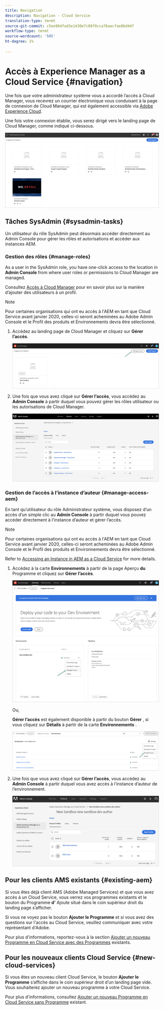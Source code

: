 ```yaml
---
title: Navigation
description: Navigation - Cloud Service
translation-type: tm+mt
source-git-commit: c5ee964fad3e1430e7c08f0cca76aecfae8bd44f
workflow-type: tm+mt
source-wordcount: '505'
ht-degree: 1%

---
```



# Accès à Experience Manager as a Cloud Service {#navigation}

Une fois que votre administrateur système vous a accordé l’accès à Cloud Manager, vous recevrez un courrier électronique vous conduisant à la page de connexion de Cloud Manager, qui est également accessible via [Adobe Experience Cloud](https://my.cloudmanager.adobe.com/).

Une fois votre connexion établie, vous serez dirigé vers le landing page de Cloud Manager, comme indiqué ci-dessous.

![](assets/first_timelogin1.png)

## Tâches SysAdmin {#sysadmin-tasks}

Un utilisateur du rôle SysAdmin peut désormais accéder directement au Admin Console pour gérer les rôles et autorisations et accéder aux instances AEM.

### Gestion des rôles {#manage-roles}

As a user in the SysAdmin role, you have one-click access to the location in **Admin Console** from where user roles or permissions to Cloud Manager are managed.

Consultez [Accès à Cloud Manager](https://docs.adobe.com/content/help/en/experience-manager-cloud-service/security/ims-support.html#accessing-cloud-manager) pour en savoir plus sur la manière d’ajouter des utilisateurs à un profil.

>[!NOTE]
>Pour certaines organisations qui ont eu accès à l&#39;AEM en tant que Cloud Service avant janvier 2020, celles-ci seront acheminées au Adobe Admin Console et le Profil des produits et Environnements devra être sélectionné.

1. Accédez au landing page de Cloud Manager et cliquez sur **Gérer l’accès**.

   ![](assets/sys-admin5.png)

1. Une fois que vous avez cliqué sur **Gérer l’accès**, vous accédez au **Admin Console** à partir duquel vous pouvez gérer les rôles utilisateur ou les autorisations de Cloud Manager.

   ![](assets/sys-admin1.png)

### Gestion de l’accès à l’instance d’auteur {#manage-access-aem}

En tant qu’utilisateur du rôle Administrateur système, vous disposez d’un accès d’un simple clic au **Admin Console** à partir duquel vous pouvez accéder directement à l’instance d’auteur et gérer l’accès.

>[!NOTE]
>Pour certaines organisations qui ont eu accès à l&#39;AEM en tant que Cloud Service avant janvier 2020, celles-ci seront acheminées au Adobe Admin Console et le Profil des produits et Environnements devra être sélectionné.

Refer to [Accessing an Instance in AEM as a Cloud Service](https://docs.adobe.com/content/help/en/experience-manager-cloud-service/security/ims-support.html#accessing-instance-cloud-service) for more details.

1. Accédez à la carte **Environnements** à partir de la page Aperçu **du** Programme et cliquez sur **Gérer l’accès**.

   ![](assets/sys-admin6.png)

   Ou,

   **Gérer l’accès** est également disponible à partir du bouton **Gérer** , si vous cliquez sur **Détails** à partir de la carte **Environnements** .

   ![](assets/sys-admin4.png)

1. Une fois que vous avez cliqué sur **Gérer l’accès**, vous accédez au **Admin Console** à partir duquel vous avez accès à l’instance d’auteur de l’environnement.

   ![](assets/sys-admin-2.png)

## Pour les clients AMS existants {#existing-aem}

Si vous êtes déjà client AMS (Adobe Managed Services) et que vous avez accès à un Cloud Service, vous verrez vos programmes existants et le bouton du Programme **d’** Ajoute situé dans le coin supérieur droit du landing page s’afficher.

Si vous ne voyez pas le bouton **Ajouter le Programme** et si vous avez des questions sur l&#39;accès au Cloud Service, veuillez communiquer avec votre représentant d&#39;Adobe.

Pour plus d&#39;informations, reportez-vous à la section [Ajouter un nouveau Programme en Cloud Service avec des Programmes](/help/onboarding/getting-access-to-aem-in-cloud/first-time-login.md#existing-program) existants.

## Pour les nouveaux clients Cloud Service {#new-cloud-services}

Si vous êtes un nouveau client Cloud Service, le bouton **Ajouter le Programme** s’affiche dans le coin supérieur droit d’un landing page vide. Vous souhaiterez ajouter un nouveau programme à votre Cloud Service.

Pour plus d&#39;informations, consultez [Ajouter un nouveau Programme en Cloud Service sans Programme](/help/onboarding/getting-access-to-aem-in-cloud/first-time-login.md#no-program) existant.

